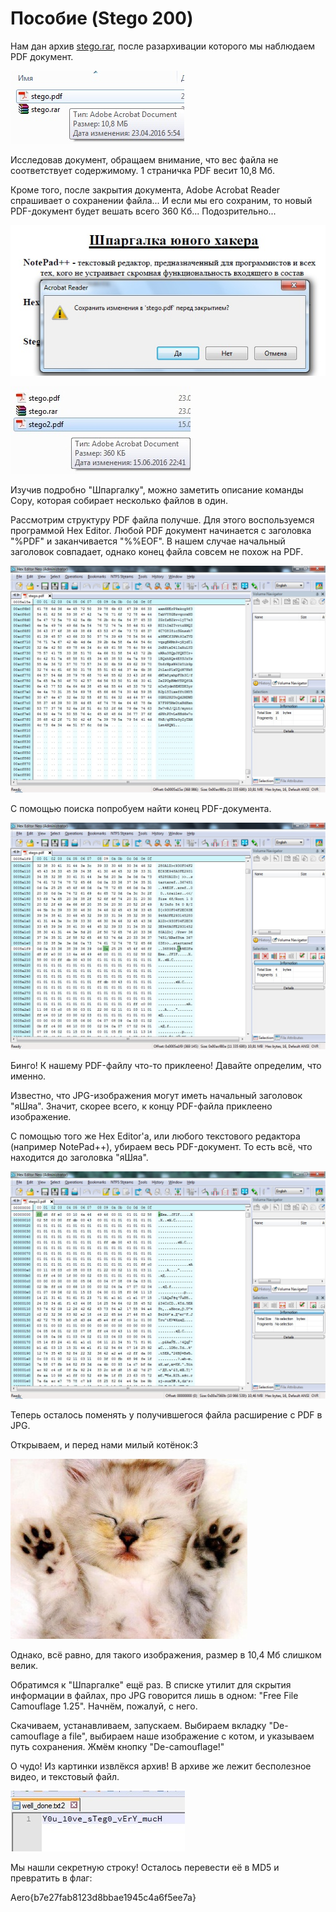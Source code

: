 # Пособие (Stego 200)

Нам дан архив [stego.rar](https://github.com/vnide/AeroSpace-CTF/blob/master/Posobie/stego.rar), после разархивации которого мы наблюдаем PDF документ.

![alt tag](https://github.com/vnide/AeroSpace-CTF/blob/master/Posobie/files/1.jpg)

Исследовав документ, обращаем внимание, что вес файла не соответствует содержимому. 1 страничка PDF весит 10,8 Мб.

Кроме того, после закрытия документа, Adobe Acrobat Reader спрашивает о сохранении файла... И если мы его сохраним, то новый PDF-документ будет вешать всего 360 Кб... Подозрительно...

![alt tag](https://github.com/vnide/AeroSpace-CTF/blob/master/Posobie/files/2.jpg)

![alt tag](https://github.com/vnide/AeroSpace-CTF/blob/master/Posobie/files/3.jpg)

Изучив подробно "Шпаргалку", можно заметить описание команды Copy, которая собирает несколько файлов в один.

Рассмотрим структуру PDF файла получше. Для этого воспользуемся программой Hex Editor.
Любой PDF документ начинается с заголовка "%PDF" и заканчивается "%%EOF". В нашем случае начальный заголовок совпадает, однако конец файла совсем не похож на PDF.

![alt tag](https://github.com/vnide/AeroSpace-CTF/blob/master/Posobie/files/4.jpg)

С помощью поиска попробуем найти конец PDF-документа.

![alt tag](https://github.com/vnide/AeroSpace-CTF/blob/master/Posobie/files/5.jpg)

Бинго! К нашему PDF-файлу что-то приклеено! Давайте определим, что именно.

Известно, что JPG-изображения могут иметь начальный заголовок "яШяа". Значит, скорее всего, к концу PDF-файла приклеено изображение.

С помощью того же Hex Editor'а, или любого текстового редактора (например NotePad++), убираем весь PDF-документ. То есть всё, что находится до заголовка "яШяа".

![alt tag](https://github.com/vnide/AeroSpace-CTF/blob/master/Posobie/files/6.jpg)

Теперь осталось поменять у получившегося файла расширение с PDF в JPG.

Открываем, и перед нами милый котёнок:3

![alt tag](https://github.com/vnide/AeroSpace-CTF/blob/master/Posobie/files/7.jpg)

Однако, всё равно, для такого изображения, размер в 10,4 Мб слишком велик.

Обратимся к "Шпаргалке" ещё раз. В списке утилит для скрытия информации в файлах, про JPG говорится лишь в одном: "Free File Camouflage 1.25". Начнём, пожалуй, с него.

Скачиваем, устанавливаем, запускаем. Выбираем вкладку "De-camouflage a file", выбираем наше изображение с котом, и указываем путь сохранения. Жмём кнопку "De-camouflage!"

О чудо! Из картинки извлёкся архив! В архиве же лежит бесполезное видео, и текстовый файл.

![alt tag](https://github.com/vnide/AeroSpace-CTF/blob/master/Posobie/files/8.jpg)

Мы нашли секретную строку! Осталось перевести её в MD5 и превратить в флаг:

Aero{b7e27fab8123d8bbae1945c4a6f5ee7a}
